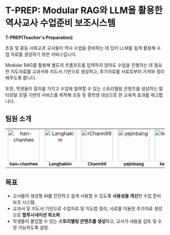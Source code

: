 # T-PREP: Modular RAG와 LLM을 활용한 역사교사 수업준비 보조시스템

**T-PREP(Teacher's Preparation)** 

초등 및 중등 사회교과 교사들이 역사 수업을 준비하는 데 있어 LLM을 쉽게 활용해 수업 자료를 생성하기 위한 서비스입니다. 

Modular RAG를 활용해 별도의 프롬프트를 입력하지 않아도 수업을 진행하는 데 필요한 지도자료를 교과서와 지도서 기반으로 생성하고, 추가자료를 사료로부터 가져와 정리해주도록 합니다. 

또한, 학생들이 흥미를 가지고 수업에 참여할 수 있는 스토리텔링 콘텐츠를 생성하는 멀티모달 모델 기반의 서비스를 제작해 초등 및 중학생 대상으로 한 교육적 효과를 제고합니다.

## 팀원 소개
<table> <tr> <td align="center"> <a href="https://github.com/han-chanhee"> <img src="https://github.com/han-chanhee.png" width="100px;" alt="han-chanhee"/><br /> <sub><b>han-chanhee</b></sub> </a> </td> 
<td align="center"> <a href="https://github.com/Langhakim"> <img src="https://github.com/Langhakim.png" width="100px;" alt="Langhakim"/><br /> <sub><b>Langhakim</b></sub> </a> </td> 
<td align="center"> <a href="https://github.com/Chann99"> <img src="https://github.com/Chann99.png" width="100px;" alt="rChann99"/><br /> <sub><b>Chann99</b></sub> </a> </td> 
<td align="center"> <a href="https://github.com/yejinbang"> <img src="https://github.com/yejinbang.png" width="100px;" alt="yejinbang"/><br /> <sub><b>yejinbang</b></sub> </a> </td> 
<td align="center"> <a href="https://github.com/liebenholz"> <img src="https://github.com/liebenholz.png" width="100px;" alt="liebenholz"/><br /> <sub><b>liebenholz</b></sub> </a> </td> 
<td align="center"> <a href="https://github.com/estelle21kr"> <img src="https://github.com/estelle21kr.png" width="100px;" alt="estelle21kr"/><br /> <sub><b>estelle21kr</b></sub> </a> </td> </tr> </table>

## 목표
- 교사들이 생성형 AI를 안전하고 쉽게 사용할 수 있도록 **사용성을 개선**한 수업 준비 보조 시스템.
- 교과서 및 지도서 기반으로 수업자료 및 지도법 정리, 사료를 이용한 추가자료 생성으로 **할루시네이션 최소화**.
- 학생들이 몰입할 수 있는 **스토리텔링 콘텐츠를 생성**하고, 교사가 내용을 검토 및 수정 가능하도록 설정.
